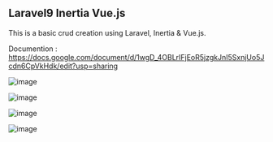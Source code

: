  ## Laravel9 Inertia Vue.js

 This is a basic crud creation using Laravel, Inertia & Vue.js.
 
 Documention : https://docs.google.com/document/d/1wgD_4OBLrIFjEoR5jzgkJnI5SxnjUo5Jcdn6CpVkHdk/edit?usp=sharing

![image](https://user-images.githubusercontent.com/61915302/236173448-b6a35320-07bf-4bd0-a2b8-4078d49f4e4b.png)

![image](https://user-images.githubusercontent.com/61915302/236173508-2f9a7453-66a8-4d9c-9ebf-5742a23a694e.png)

![image](https://user-images.githubusercontent.com/61915302/236173296-a4912c06-a888-4ec4-9658-80d202aefcd4.png)

![image](https://user-images.githubusercontent.com/61915302/236173368-b73fe75b-af95-4bef-a38d-5f7593d178cf.png)
